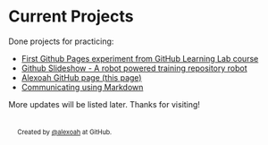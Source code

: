 # Current Projects

Done projects for practicing:
- [First Github Pages experiment from GitHub Learning Lab course](https://alexoah.github.io/labGithub-GithubPages/)
- [Github Slideshow - A robot powered training repository robot](https://alexoah.github.io/labGithub-IntroductionToGithub-slideshow/)
- [Alexoah GitHub page (this page)](http://alexoah.github.io/)
- [Communicating using Markdown](https://alexoah.github.io/labGithub-CommunicatingUsingMarkdown/)

More updates will be listed later. Thanks for visiting!

##
<img src="https://github.githubassets.com/images/icons/emoji/octocat.png" width="16px" height="16px"><span style="font-size:0.8em;">Created by [@alexoah](http://github.com/alexoah) at GitHub.</span>
